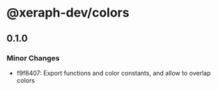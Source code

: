 # @xeraph-dev/colors

## 0.1.0

### Minor Changes

- f9f8407: Export functions and color constants, and allow to overlap colors
